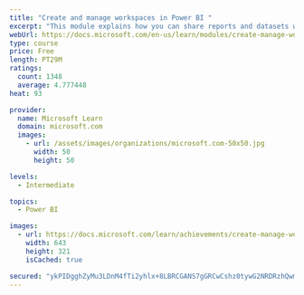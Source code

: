 ```yaml
---
title: "Create and manage workspaces in Power BI "
excerpt: "This module explains how you can share reports and datasets with your users and how to create a deployment strategy that makes sense for you and your organization. Furthermore, you will learn about data lineage in Microsoft Power BI."
webUrl: https://docs.microsoft.com/en-us/learn/modules/create-manage-workspaces-power-bi/
type: course
price: Free
length: PT29M
ratings:
  count: 1348
  average: 4.777448
heat: 93

provider:
  name: Microsoft Learn
  domain: microsoft.com
  images:
    - url: /assets/images/organizations/microsoft.com-50x50.jpg
      width: 50
      height: 50

levels:
  - Intermediate

topics:
  - Power BI

images:
  - url: https://docs.microsoft.com/learn/achievements/create-manage-workspaces-power-bi-social.png
    width: 643
    height: 321
    isCached: true

secured: "ykPIDgghZyMu3LDnM4fTi2yhlx+8LBRCGANS7gGRCwCshz0tywG2NRDRzhQwmN+F3bLV7DFfdGNyxsDkXnXEc/VGxsxZxZoV5nawRV0QVT2cjD3PuQr+1CHCobu3VmR3gXAOJNNa+JLpdW8qZEA7M/ajbV7ZwsZCzK3ZDYTwPXHReKR6NzwIlV+wC0I0qgnK/ENcD0iJFXZ8ahvooKTEBguX3VeJFnEAAkWBWe0jQbtvZUEDSBRR38u1hk2Wu3qMtBJcJF1hqOBSJ6WwnzvA9MD1U3qTcd7tyrbnZIqSrjp/UBj/ijUAlkOE8pcaFQgf+ouNlWnj1WtltlYFI8KOcEXhPfhNt+qvDVVLZbzn0j0VUOAz7GTRNMQ6lSQ+7ywYVJMhS/duSkw2K4Rpzd/WqO/K1ZLiFFwvZ4KcgcODozo=;odfKP7nadoOcRJwYODc9Lw=="
---
```


